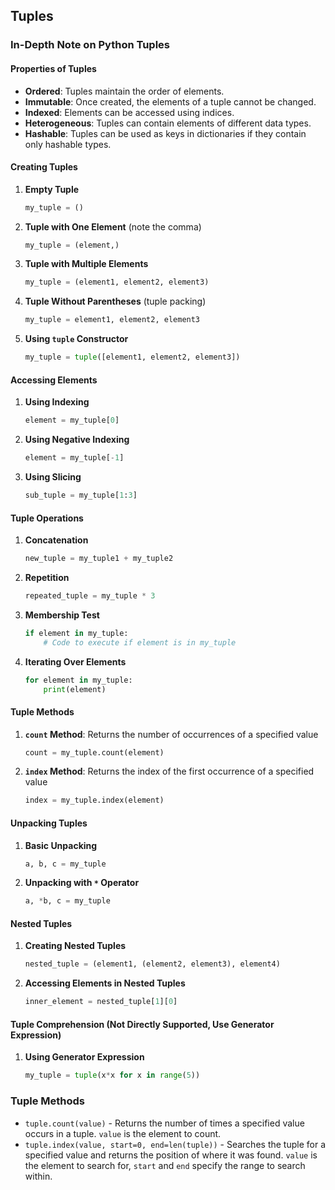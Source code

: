 
## Tuples

### In-Depth Note on Python Tuples

#### Properties of Tuples

- **Ordered**: Tuples maintain the order of elements.
- **Immutable**: Once created, the elements of a tuple cannot be changed.
- **Indexed**: Elements can be accessed using indices.
- **Heterogeneous**: Tuples can contain elements of different data types.
- **Hashable**: Tuples can be used as keys in dictionaries if they contain only hashable types.

#### Creating Tuples

1. **Empty Tuple**
   ```python
   my_tuple = ()
   ```

2. **Tuple with One Element** (note the comma)
   ```python
   my_tuple = (element,)
   ```

3. **Tuple with Multiple Elements**
   ```python
   my_tuple = (element1, element2, element3)
   ```

4. **Tuple Without Parentheses** (tuple packing)
   ```python
   my_tuple = element1, element2, element3
   ```

5. **Using `tuple` Constructor**
   ```python
   my_tuple = tuple([element1, element2, element3])
   ```

#### Accessing Elements

1. **Using Indexing**
   ```python
   element = my_tuple[0]
   ```

2. **Using Negative Indexing**
   ```python
   element = my_tuple[-1]
   ```

3. **Using Slicing**
   ```python
   sub_tuple = my_tuple[1:3]
   ```

#### Tuple Operations

1. **Concatenation**
   ```python
   new_tuple = my_tuple1 + my_tuple2
   ```

2. **Repetition**
   ```python
   repeated_tuple = my_tuple * 3
   ```

3. **Membership Test**
   ```python
   if element in my_tuple:
       # Code to execute if element is in my_tuple
   ```

4. **Iterating Over Elements**
   ```python
   for element in my_tuple:
       print(element)
   ```

#### Tuple Methods

1. **`count` Method**: Returns the number of occurrences of a specified value
   ```python
   count = my_tuple.count(element)
   ```

2. **`index` Method**: Returns the index of the first occurrence of a specified value
   ```python
   index = my_tuple.index(element)
   ```

#### Unpacking Tuples

1. **Basic Unpacking**
   ```python
   a, b, c = my_tuple
   ```

2. **Unpacking with `*` Operator**
   ```python
   a, *b, c = my_tuple
   ```

#### Nested Tuples

1. **Creating Nested Tuples**
   ```python
   nested_tuple = (element1, (element2, element3), element4)
   ```

2. **Accessing Elements in Nested Tuples**
   ```python
   inner_element = nested_tuple[1][0]
   ```

#### Tuple Comprehension (Not Directly Supported, Use Generator Expression)

1. **Using Generator Expression**
   ```python
   my_tuple = tuple(x*x for x in range(5))
   ```

### Tuple Methods

- `tuple.count(value)` - Returns the number of times a specified value occurs in a tuple. `value` is the element to count.
- `tuple.index(value, start=0, end=len(tuple))` - Searches the tuple for a specified value and returns the position of where it was found. `value` is the element to search for, `start` and `end` specify the range to search within.